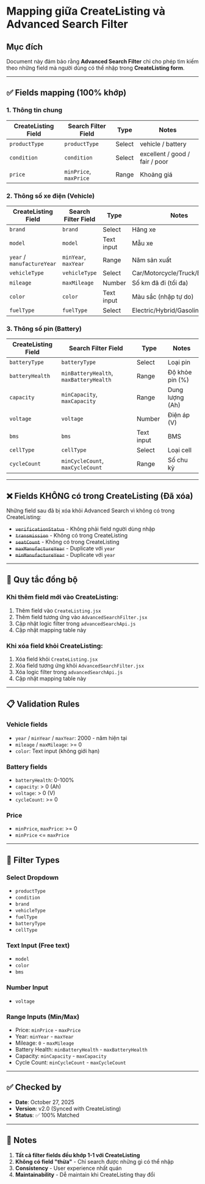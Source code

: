 # Mapping giữa CreateListing và Advanced Search Filter

## Mục đích
Document này đảm bảo rằng **Advanced Search Filter** chỉ cho phép tìm kiếm theo những field mà người dùng có thể nhập trong **CreateListing form**.

---

## ✅ Fields mapping (100% khớp)

### 1. Thông tin chung

| CreateListing Field | Search Filter Field | Type | Notes |
|---------------------|---------------------|------|-------|
| `productType` | `productType` | Select | vehicle / battery |
| `condition` | `condition` | Select | excellent / good / fair / poor |
| `price` | `minPrice`, `maxPrice` | Range | Khoảng giá |

### 2. Thông số xe điện (Vehicle)

| CreateListing Field | Search Filter Field | Type | Notes |
|---------------------|---------------------|------|-------|
| `brand` | `brand` | Select | Hãng xe |
| `model` | `model` | Text input | Mẫu xe |
| `year` / `manufactureYear` | `minYear`, `maxYear` | Range | Năm sản xuất |
| `vehicleType` | `vehicleType` | Select | Car/Motorcycle/Truck/Bus/Other |
| `mileage` | `maxMileage` | Number | Số km đã đi (tối đa) |
| `color` | `color` | Text input | Màu sắc (nhập tự do) |
| `fuelType` | `fuelType` | Select | Electric/Hybrid/Gasoline/Diesel |

### 3. Thông số pin (Battery)

| CreateListing Field | Search Filter Field | Type | Notes |
|---------------------|---------------------|------|-------|
| `batteryType` | `batteryType` | Select | Loại pin |
| `batteryHealth` | `minBatteryHealth`, `maxBatteryHealth` | Range | Độ khỏe pin (%) |
| `capacity` | `minCapacity`, `maxCapacity` | Range | Dung lượng (Ah) |
| `voltage` | `voltage` | Number | Điện áp (V) |
| `bms` | `bms` | Text input | BMS |
| `cellType` | `cellType` | Select | Loại cell |
| `cycleCount` | `minCycleCount`, `maxCycleCount` | Range | Số chu kỳ |

---

## ❌ Fields KHÔNG có trong CreateListing (Đã xóa)

Những field sau đã bị xóa khỏi Advanced Search vì không có trong CreateListing:

- ~~`verificationStatus`~~ - Không phải field người dùng nhập
- ~~`transmission`~~ - Không có trong CreateListing
- ~~`seatCount`~~ - Không có trong CreateListing
- ~~`maxManufactureYear`~~ - Duplicate với `year`
- ~~`minManufactureYear`~~ - Duplicate với `year`

---

## 🔄 Quy tắc đồng bộ

### Khi thêm field mới vào CreateListing:
1. Thêm field vào `CreateListing.jsx`
2. Thêm field tương ứng vào `AdvancedSearchFilter.jsx`
3. Cập nhật logic filter trong `advancedSearchApi.js`
4. Cập nhật mapping table này

### Khi xóa field khỏi CreateListing:
1. Xóa field khỏi `CreateListing.jsx`
2. Xóa field tương ứng khỏi `AdvancedSearchFilter.jsx`
3. Xóa logic filter trong `advancedSearchApi.js`
4. Cập nhật mapping table này

---

## 📋 Validation Rules

### Vehicle fields
- `year` / `minYear` / `maxYear`: 2000 - năm hiện tại
- `mileage` / `maxMileage`: >= 0
- `color`: Text input (không giới hạn)

### Battery fields
- `batteryHealth`: 0-100%
- `capacity`: > 0 (Ah)
- `voltage`: > 0 (V)
- `cycleCount`: >= 0

### Price
- `minPrice`, `maxPrice`: >= 0
- `minPrice` <= `maxPrice`

---

## 🎯 Filter Types

### Select Dropdown
- `productType`
- `condition`
- `brand`
- `vehicleType`
- `fuelType`
- `batteryType`
- `cellType`

### Text Input (Free text)
- `model`
- `color`
- `bms`

### Number Input
- `voltage`

### Range Inputs (Min/Max)
- Price: `minPrice` - `maxPrice`
- Year: `minYear` - `maxYear`
- Mileage: `0` - `maxMileage`
- Battery Health: `minBatteryHealth` - `maxBatteryHealth`
- Capacity: `minCapacity` - `maxCapacity`
- Cycle Count: `minCycleCount` - `maxCycleCount`

---

## ✅ Checked by
- **Date**: October 27, 2025
- **Version**: v2.0 (Synced with CreateListing)
- **Status**: ✅ 100% Matched

---

## 📝 Notes

1. **Tất cả filter fields đều khớp 1-1 với CreateListing**
2. **Không có field "thừa"** - Chỉ search được những gì có thể nhập
3. **Consistency** - User experience nhất quán
4. **Maintainability** - Dễ maintain khi CreateListing thay đổi

